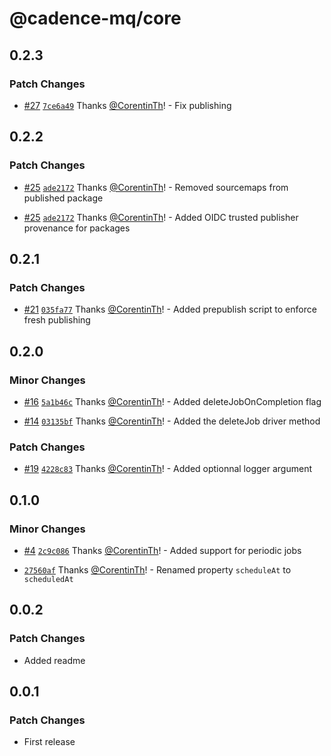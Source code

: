 # @cadence-mq/core

## 0.2.3

### Patch Changes

- [#27](https://github.com/papra-hq/cadence-mq/pull/27) [`7ce6a49`](https://github.com/papra-hq/cadence-mq/commit/7ce6a49a210e9780d20537a3f7b6da997a8f3345) Thanks [@CorentinTh](https://github.com/CorentinTh)! - Fix publishing

## 0.2.2

### Patch Changes

- [#25](https://github.com/papra-hq/cadence-mq/pull/25) [`ade2172`](https://github.com/papra-hq/cadence-mq/commit/ade217284b5d92abc1dd3945407732b1ad4bfa8c) Thanks [@CorentinTh](https://github.com/CorentinTh)! - Removed sourcemaps from published package

- [#25](https://github.com/papra-hq/cadence-mq/pull/25) [`ade2172`](https://github.com/papra-hq/cadence-mq/commit/ade217284b5d92abc1dd3945407732b1ad4bfa8c) Thanks [@CorentinTh](https://github.com/CorentinTh)! - Added OIDC trusted publisher provenance for packages

## 0.2.1

### Patch Changes

- [#21](https://github.com/papra-hq/cadence-mq/pull/21) [`035fa77`](https://github.com/papra-hq/cadence-mq/commit/035fa77655e3f33d422a0c877d8178ba9a0b08b9) Thanks [@CorentinTh](https://github.com/CorentinTh)! - Added prepublish script to enforce fresh publishing

## 0.2.0

### Minor Changes

- [#16](https://github.com/papra-hq/cadence-mq/pull/16) [`5a1b46c`](https://github.com/papra-hq/cadence-mq/commit/5a1b46cfd608ab492e2c32435e189c4cae4770ce) Thanks [@CorentinTh](https://github.com/CorentinTh)! - Added deleteJobOnCompletion flag

- [#14](https://github.com/papra-hq/cadence-mq/pull/14) [`03135bf`](https://github.com/papra-hq/cadence-mq/commit/03135bf4b4d183861d68fe8286d2b57a85571e4d) Thanks [@CorentinTh](https://github.com/CorentinTh)! - Added the deleteJob driver method

### Patch Changes

- [#19](https://github.com/papra-hq/cadence-mq/pull/19) [`4228c83`](https://github.com/papra-hq/cadence-mq/commit/4228c83c00448a24be391fdaa8f9feca104e0440) Thanks [@CorentinTh](https://github.com/CorentinTh)! - Added optionnal logger argument

## 0.1.0

### Minor Changes

- [#4](https://github.com/papra-hq/cadence-mq/pull/4) [`2c9c086`](https://github.com/papra-hq/cadence-mq/commit/2c9c08684c1d96170afe6c63958470f6db2d7b05) Thanks [@CorentinTh](https://github.com/CorentinTh)! - Added support for periodic jobs

- [`27560af`](https://github.com/papra-hq/cadence-mq/commit/27560af29089797c4bf404641c7bd5b705d50dc4) Thanks [@CorentinTh](https://github.com/CorentinTh)! - Renamed property `scheduleAt` to `scheduledAt`

## 0.0.2

### Patch Changes

- Added readme

## 0.0.1

### Patch Changes

- First release

